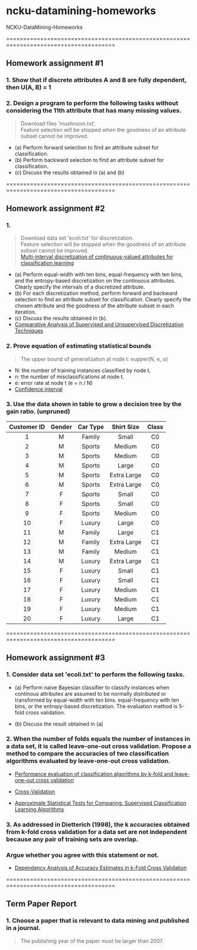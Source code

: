 # ncku-datamining-homeworks
NCKU-DataMining-Homeworks

======================================================================================

## Homework assignment #1
### 1. Show that if discrete attributes A and B are fully dependent, then U(A, B) = 1
### 2. Design a program to perform the following tasks without considering the 11th attribute that has many missing values.
> Download files 'mushroom.txt'.<br>
> Feature selection will be stopped when the goodness of an attribute subset cannot be improved. 
* (a) Perform forward selection to find an attribute subset for classification.
* (b) Perform backward selection to find an attribute subset for classification.
* (c) Discuss the results obtained in (a) and (b) 

======================================================================================

## Homework assignment #2
### 1. 
> Download data set 'ecoli.txt' for discretization.<br>
> Feature selection will be stopped when the goodness of an attribute subset cannot be improved.<br>
> [Multi-interval discretization of continuous-valued attributes for classification learning](http://web.donga.ac.kr/kjunwoo/files/Multi%20interval%20discretization%20of%20continuous%20valued%20attributes%20for%20classification%20learning.pdf)
* (a) Perform equal-width with ten bins, equal-frequency with ten bins, and the entropy-based discretization on the continuous attributes. Clearly specify the intervals of a discretized attribute.
* (b) For each discretization method, perform forward and backward selection to find an attribute subset for classification. Clearly specify the chosen attribute and the goodness of the attribute subset in each iteration.
* (c) Discuss the results obtained in (b).
*  [Comparative Analysis of Supervised and Unsupervised
Discretization Techniques](https://www.researchgate.net/profile/Rajashree_Dash/publication/266058863_Comparative_Analysis_of_Supervised_and_Unsupervised_Discretization_Techniques/links/55727c6b08aeacff1ffacde8/Comparative-Analysis-of-Supervised-and-Unsupervised-Discretization-Techniques.pdf)

### 2. Prove equation of estimating statistical bounds
> The upper bound of generalization at node t: eupper(N, e, α)<br>
*  N: the number of training instances classified by node t.<br>
* n: the number of misclassifications at node t.<br>
* e: error rate at node t (e = n / N)<br>
* [Confidence interval](http://people.stern.nyu.edu/gsimon/Pamphlets/ConfidenceIntervalCollection16APR08.pdf)

### 3. Use the data shown in table to grow a decision tree by the gain ratio. (unpruned)

| Customer ID | Gender| Car Type | Shirt Size  | Class |
| :---:       | :---: | :---:    | :---:       | :---: |
| 1           | M     | Family   | Small       | C0    |
| 2           | M     | Sports   | Medium      | C0    |
| 3           | M     | Sports   | Medium      | C0    |
| 4           | M     | Sports   | Large       | C0    |
| 5           | M     | Sports   | Extra Large | C0    |
| 6           | M     | Sports   | Extra Large | C0    |
| 7           | F     | Sports   | Small       | C0    |
| 8           | F     | Sports   | Small       | C0    |
| 9           | F     | Sports   | Medium      | C0    |
| 10          | F     | Luxury   | Large       | C0    |
| 11          | M     | Family   | Large       | C1    |
| 12          | M     | Family   | Extra Large | C1    |
| 13          | M     | Family   | Medium      | C1    |
| 14          | M     | Luxury   | Extra Large | C1    |
| 15          | F     | Luxury   | Small       | C1    |
| 16          | F     | Luxury   | Small       | C1    |
| 17          | F     | Luxury   | Medium      | C1    |
| 18          | F     | Luxury   | Medium      | C1    |
| 19          | F     | Luxury   | Medium      | C1    |
| 20          | F     | Luxury   | Large       | C1    |

======================================================================================

## Homework assignment #3
### 1. Consider data set 'ecoli.txt' to perform the following tasks.

* (a) Perform naive Bayesian classifier to classify instances when continous attributes are assumed to be normally distributed or transformed by equal-width with ten bins. equal-frequency with ten bins, or the entropy-based discretization. The evaluation method is 5-fold cross validation.

* (b) Discuss the result obtained in (a)

### 2. When the number of folds equals the number of instances in a data set, it is called leave-one-out cross validation. Propose a method to compare the accuracies of two classification algorithms evaluated by leave-one-out cross validation.

* [Performance evaluation of classification algorithms by k-fold
and leave-one-out cross validation](https://ac.els-cdn.com/S0031320315000989/1-s2.0-S0031320315000989-main.pdf?_tid=53173eb4-b513-48e2-801e-b9f6548e408d&acdnat=1525615491_22e15bbf53174961a0d78bb438ca6a76)

* [Cross-Validation](http://leitang.net/papers/ency-cross-validation.pdf)

* [Approximate Statistical Tests for Comparing. Supervised Classification Learning Algorithms](http://sci2s.ugr.es/keel/pdf/algorithm/articulo/dietterich1998.pdf)

### 3. As addressed in Dietterich (1998), the k accuracies obtained from k-fold cross validation for a data set are not independent because any pair of training sets are overlap.<br>
### Argue whether you agree with this statement or not.

* [Dependency Analysis of Accuracy Estimates
in k-Fold Cross Validation](https://ieeexplore.ieee.org/stamp/stamp.jsp?tp=&arnumber=8012491)

======================================================================================

## Term Paper Report

### 1. Choose a paper that is relevant to data mining and published in a journal. 
> The publishing year of the paper must be larger than 2007.

